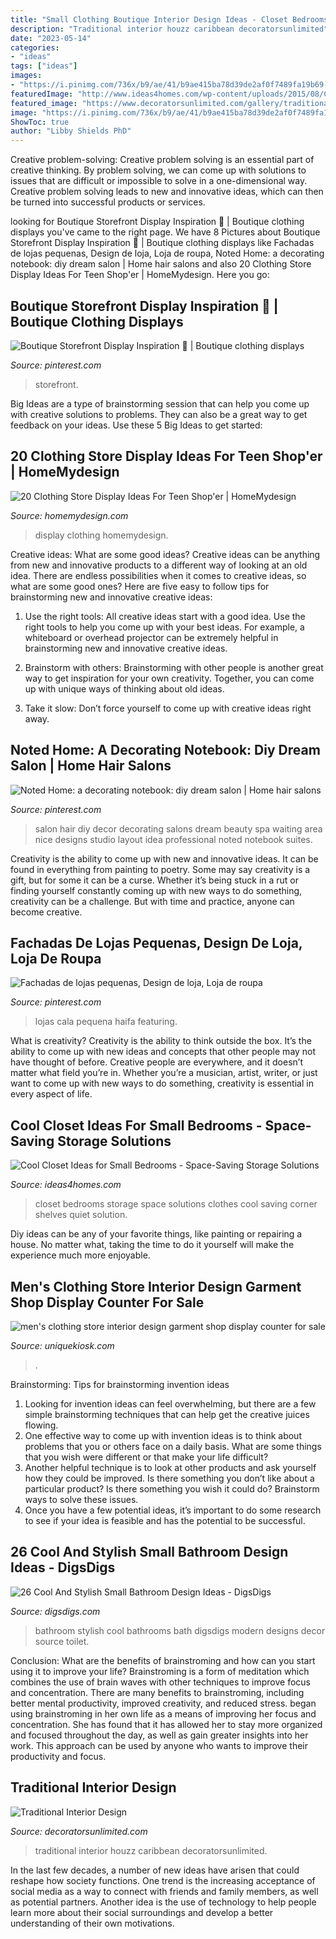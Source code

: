 ```yaml
---
title: "Small Clothing Boutique Interior Design Ideas - Closet Bedrooms Storage Space Solutions Clothes Cool Saving Corner Shelves Quiet Solution"
description: "Traditional interior houzz caribbean decoratorsunlimited"
date: "2023-05-14"
categories:
- "ideas"
tags: ["ideas"]
images:
- "https://i.pinimg.com/736x/b9/ae/41/b9ae415ba78d39de2af0f7489fa19b69--small-hair-salon-at-home-hair-salon.jpg"
featuredImage: "http://www.ideas4homes.com/wp-content/uploads/2015/08/Colorful-Boxes-in-White-Shelves-between-Clothes-Hangers-inside-Kids-Closet-Ideas-for-Small-Bedrooms.jpg"
featured_image: "https://www.decoratorsunlimited.com/gallery/traditional/10.jpg"
image: "https://i.pinimg.com/736x/b9/ae/41/b9ae415ba78d39de2af0f7489fa19b69--small-hair-salon-at-home-hair-salon.jpg"
ShowToc: true
author: "Libby Shields PhD"
---
```



Creative problem-solving:
Creative problem solving is an essential part of creative thinking. By problem solving, we can come up with solutions to issues that are difficult or impossible to solve in a one-dimensional way. Creative problem solving leads to new and innovative ideas, which can then be turned into successful products or services.

	

		
looking for Boutique Storefront Display Inspiration 🏻 | Boutique clothing displays you've came to the right page. We have 8 Pictures about Boutique Storefront Display Inspiration 🏻 | Boutique clothing displays like Fachadas de lojas pequenas, Design de loja, Loja de roupa, Noted Home: a decorating notebook: diy dream salon | Home hair salons and also 20 Clothing Store Display Ideas For Teen Shop&#039;er | HomeMydesign. Here you go:
		
    
## Boutique Storefront Display Inspiration 🏻 | Boutique Clothing Displays

<img loading=lazy src="https://i.pinimg.com/736x/fe/7f/67/fe7f670c26bcf759201615003053f316.jpg" onerror="this.onerror=null;this.src='https://tse1.mm.bing.net/th?id=OIP.enZTXtFmdy9DCTzhUJ9NmgHaJ3&amp;pid=15.1';" alt="Boutique Storefront Display Inspiration 🏻 | Boutique clothing displays">

_Source: pinterest.com_

>storefront. 

	

Big Ideas are a type of brainstorming session that can help you come up with creative solutions to problems. They can also be a great way to get feedback on your ideas. Use these 5 Big Ideas to get started: 

    
## 20 Clothing Store Display Ideas For Teen Shop&#039;er | HomeMydesign

<img loading=lazy src="http://homemydesign.com/wp-content/uploads/2019/03/dark-clothing-store-display-design.jpg" onerror="this.onerror=null;this.src='https://tse4.mm.bing.net/th?id=OIP._SuGs7X4fthOWCUpzvp0NQHaLH&amp;pid=15.1';" alt="20 Clothing Store Display Ideas For Teen Shop&#039;er | HomeMydesign">

_Source: homemydesign.com_

>display clothing homemydesign. 

	

Creative ideas: What are some good ideas?
Creative ideas can be anything from new and innovative products to a different way of looking at an old idea. There are endless possibilities when it comes to creative ideas, so what are some good ones? Here are five easy to follow tips for brainstorming new and innovative creative ideas:
1) Use the right tools: All creative ideas start with a good idea. Use the right tools to help you come up with your best ideas. For example, a whiteboard or overhead projector can be extremely helpful in brainstorming new and innovative creative ideas.

2) Brainstorm with others: Brainstorming with other people is another great way to get inspiration for your own creativity. Together, you can come up with unique ways of thinking about old ideas.

3) Take it slow: Don’t force yourself to come up with creative ideas right away.

    
## Noted Home: A Decorating Notebook: Diy Dream Salon | Home Hair Salons

<img loading=lazy src="https://i.pinimg.com/736x/b9/ae/41/b9ae415ba78d39de2af0f7489fa19b69--small-hair-salon-at-home-hair-salon.jpg" onerror="this.onerror=null;this.src='https://tse3.mm.bing.net/th?id=OIP.XZ9t4ByEXIrTIrqrQObXvQHaLG&amp;pid=15.1';" alt="Noted Home: a decorating notebook: diy dream salon | Home hair salons">

_Source: pinterest.com_

>salon hair diy decor decorating salons dream beauty spa waiting area nice designs studio layout idea professional noted notebook suites. 

	

Creativity is the ability to come up with new and innovative ideas. It can be found in everything from painting to poetry. Some may say creativity is a gift, but for some it can be a curse. Whether it’s being stuck in a rut or finding yourself constantly coming up with new ways to do something, creativity can be a challenge. But with time and practice, anyone can become creative.

    
## Fachadas De Lojas Pequenas, Design De Loja, Loja De Roupa

<img loading=lazy src="https://i.pinimg.com/originals/eb/24/6c/eb246ce627583d4582299c2552e99a09.jpg" onerror="this.onerror=null;this.src='https://tse3.mm.bing.net/th?id=OIP.2UYueRc-sEvkOCKRgiuFAAHaLJ&amp;pid=15.1';" alt="Fachadas de lojas pequenas, Design de loja, Loja de roupa">

_Source: pinterest.com_

>lojas cala pequena haifa featuring. 

	

What is creativity?
Creativity is the ability to think outside the box. It’s the ability to come up with new ideas and concepts that other people may not have thought of before. Creative people are everywhere, and it doesn’t matter what field you’re in. Whether you’re a musician, artist, writer, or just want to come up with new ways to do something, creativity is essential in every aspect of life.

    
## Cool Closet Ideas For Small Bedrooms - Space-Saving Storage Solutions

<img loading=lazy src="http://www.ideas4homes.com/wp-content/uploads/2015/08/Colorful-Boxes-in-White-Shelves-between-Clothes-Hangers-inside-Kids-Closet-Ideas-for-Small-Bedrooms.jpg" onerror="this.onerror=null;this.src='https://tse2.mm.bing.net/th?id=OIP.0E0q-6pGtd_WXZ4GOEXn2QHaJ4&amp;pid=15.1';" alt="Cool Closet Ideas for Small Bedrooms - Space-Saving Storage Solutions">

_Source: ideas4homes.com_

>closet bedrooms storage space solutions clothes cool saving corner shelves quiet solution. 

	

Diy ideas can be any of your favorite things, like painting or repairing a house. No matter what, taking the time to do it yourself will make the experience much more enjoyable.

    
## Men&#039;s Clothing Store Interior Design Garment Shop Display Counter For Sale

<img loading=lazy src="https://uniquekiosk.com/wp-content/uploads/2020/04/3-1-3.jpg" onerror="this.onerror=null;this.src='https://tse3.mm.bing.net/th?id=OIP.J1GmPmGfl45_uPFfN72DzgHaE8&amp;pid=15.1';" alt="men&#039;s clothing store interior design garment shop display counter for sale">

_Source: uniquekiosk.com_

>. 

	

Brainstorming: Tips for brainstorming invention ideas
1. Looking for invention ideas can feel overwhelming, but there are a few simple brainstorming techniques that can help get the creative juices flowing.
2. One effective way to come up with invention ideas is to think about problems that you or others face on a daily basis. What are some things that you wish were different or that make your life difficult?
3. Another helpful technique is to look at other products and ask yourself how they could be improved. Is there something you don’t like about a particular product? Is there something you wish it could do? Brainstorm ways to solve these issues.
4. Once you have a few potential ideas, it’s important to do some research to see if your idea is feasible and has the potential to be successful.

    
## 26 Cool And Stylish Small Bathroom Design Ideas - DigsDigs

<img loading=lazy src="http://www.digsdigs.com/photos/cool-and-stylish-small-bathroom-design-ideas-23-554x738.jpg" onerror="this.onerror=null;this.src='https://tse3.mm.bing.net/th?id=OIP.3InsbOgUET2l_lEo0mjpagHaJ3&amp;pid=15.1';" alt="26 Cool And Stylish Small Bathroom Design Ideas - DigsDigs">

_Source: digsdigs.com_

>bathroom stylish cool bathrooms bath digsdigs modern designs decor source toilet. 

	

Conclusion: What are the benefits of brainstroming and how can you start using it to improve your life?
Brainstroming is a form of meditation which combines the use of brain waves with other techniques to improve focus and concentration. There are many benefits to brainstroming, including better mental productivity, improved creativity, and reduced stress. began using brainstroming in her own life as a means of improving her focus and concentration. She has found that it has allowed her to stay more organized and focused throughout the day, as well as gain greater insights into her work. This approach can be used by anyone who wants to improve their productivity and focus.

    
## Traditional Interior Design

<img loading=lazy src="https://www.decoratorsunlimited.com/gallery/traditional/10.jpg" onerror="this.onerror=null;this.src='https://tse3.mm.bing.net/th?id=OIP.AKY3WNBrpACl9CpsZQTYggHaF6&amp;pid=15.1';" alt="Traditional Interior Design">

_Source: decoratorsunlimited.com_

>traditional interior houzz caribbean decoratorsunlimited. 

	

In the last few decades, a number of new ideas have arisen that could reshape how society functions. One trend is the increasing acceptance of social media as a way to connect with friends and family members, as well as potential partners. Another idea is the use of technology to help people learn more about their social surroundings and develop a better understanding of their own motivations.

